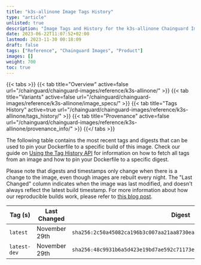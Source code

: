 ```yaml
---
title: "k3s-allinone Image Tags History"
type: "article"
unlisted: true
description: "Image Tags and History for the k3s-allinone Chainguard Image"
date: 2023-06-22T11:07:52+02:00
lastmod: 2023-11-30 00:18:09
draft: false
tags: ["Reference", "Chainguard Images", "Product"]
images: []
weight: 700
toc: true
---
```


{{< tabs >}}
{{< tab title="Overview" active=false url="/chainguard/chainguard-images/reference/k3s-allinone/" >}}
{{< tab title="Variants" active=false url="/chainguard/chainguard-images/reference/k3s-allinone/image_specs/" >}}
{{< tab title="Tags History" active=true url="/chainguard/chainguard-images/reference/k3s-allinone/tags_history/" >}}
{{< tab title="Provenance" active=false url="/chainguard/chainguard-images/reference/k3s-allinone/provenance_info/" >}}
{{</ tabs >}}

The following table contains the most recent tags and digests that can be used to pin your Dockerfile to a specific build of this image. Check our guide on [Using the Tag History API](/chainguard/chainguard-images/using-the-tag-history-api/) for information on how to fetch all tags from an image and how to pin your Dockerfile to a specific digest.

Please note that digests and timestamps only change when there is a change to the image, even though images are rebuilt every night. The "Last Changed" column indicates when the image was last modified, and doesn't always reflect the latest build timestamp. For more information about how our reproducible builds work, please refer to [this blog post](https://www.chainguard.dev/unchained/reproducing-chainguards-reproducible-image-builds).

| Tag (s)       | Last Changed  | Digest                                                                    |
|---------------|---------------|---------------------------------------------------------------------------|
|  `latest`     | November 29th | `sha256:2c50a45082ca196b3c007aa21aa8730ea244ec0f27d05706be6b52ec5e13547d` |
|  `latest-dev` | November 29th | `sha256:48c9931b6a5d423e19bd7ae592c71173e01a343a18a62e32986d08559a161c99` |

